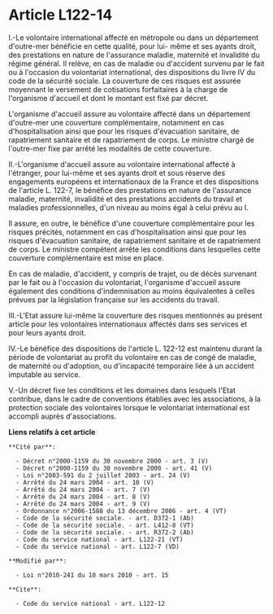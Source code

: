 # Article L122-14

I.-Le volontaire international affecté en métropole ou dans un département d'outre-mer bénéficie en cette qualité, pour lui-
même et ses ayants droit, des prestations en nature de l'assurance maladie, maternité et invalidité du régime général. Il
relève, en cas de maladie ou d'accident survenu par le fait ou à l'occasion du volontariat international, des dispositions du
livre IV du code de la sécurité sociale. La couverture de ces risques est assurée moyennant le versement de cotisations
forfaitaires à la charge de l'organisme d'accueil et dont le montant est fixé par décret.

L'organisme d'accueil assure au volontaire affecté dans un département d'outre-mer une couverture complémentaire, notamment
en cas d'hospitalisation ainsi que pour les risques d'évacuation sanitaire, de rapatriement sanitaire et de rapatriement de
corps. Le ministre chargé de l'outre-mer fixe par arrêté les modalités de cette couverture. 

II.-L'organisme d'accueil assure au volontaire international affecté à l'étranger, pour lui-même et ses ayants droit et sous
réserve des engagements européens et internationaux de la France et des dispositions de l'article L. 122-7, le bénéfice des
prestations en nature de l'assurance maladie, maternité, invalidité et des prestations accidents du travail et maladies
professionnelles, d'un niveau au moins égal à celui prévu au I. 

Il assure, en outre, le bénéfice d'une couverture complémentaire pour les risques précités, notamment en cas
d'hospitalisation ainsi que pour les risques d'évacuation sanitaire, de rapatriement sanitaire et de rapatriement de corps.
Le ministre compétent arrête les conditions dans lesquelles cette couverture complémentaire est mise en place. 

En cas de maladie, d'accident, y compris de trajet, ou de décès survenant par le fait ou à l'occasion du volontariat,
l'organisme d'accueil assure également des conditions d'indemnisation au moins équivalentes à celles prévues par la
législation française sur les accidents du travail. 

III.-L'Etat assure lui-même la couverture des risques mentionnés au présent article pour les volontaires internationaux
affectés dans ses services et pour leurs ayants droit. 

IV.-Le bénéfice des dispositions de l'article L. 122-12 est maintenu durant la période de volontariat au profit du volontaire
en cas de congé de maladie, de maternité ou d'adoption, ou d'incapacité temporaire liée à un accident imputable au service.

V.-Un décret fixe les conditions et les domaines dans lesquels l'Etat contribue, dans le cadre de conventions établies avec
les associations, à la protection sociale des volontaires lorsque le volontariat international est accompli auprès
d'associations.

**Liens relatifs à cet article**

	**Cité par**:

	  - Décret n°2000-1159 du 30 novembre 2000 - art. 3 (V)
	  - Décret n°2000-1159 du 30 novembre 2000 - art. 41 (V)
	  - Loi n°2003-591 du 2 juillet 2003 - art. 24 (V)
	  - Arrêté du 24 mars 2004 - art. 10 (V)
	  - Arrêté du 24 mars 2004 - art. 7 (V)
	  - Arrêté du 24 mars 2004 - art. 8 (V)
	  - Arrêté du 24 mars 2004 - art. 9 (V)
	  - Ordonnance n°2006-1588 du 13 décembre 2006 - art. 4 (VT)
	  - Code de la sécurité sociale. - art. D372-1 (Ab)
	  - Code de la sécurité sociale. - art. L412-8 (VT)
	  - Code de la sécurité sociale. - art. R372-2 (Ab)
	  - Code du service national - art. L122-21 (VT)
	  - Code du service national - art. L122-7 (VD)

	**Modifié par**:

	  - Loi n°2010-241 du 10 mars 2010 - art. 15

	**Cite**:

	  - Code du service national - art. L122-12

